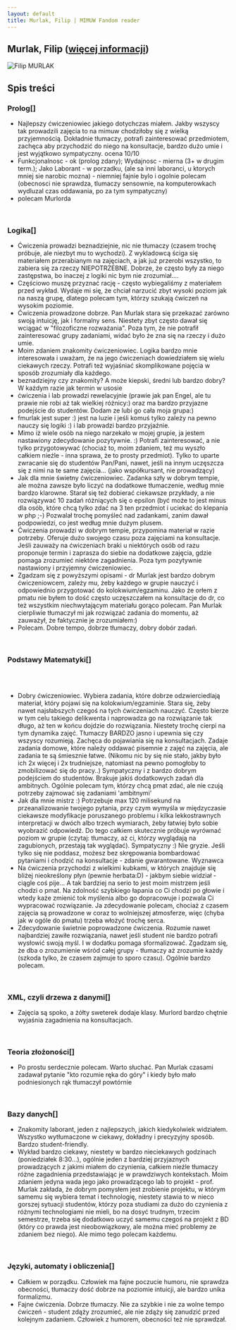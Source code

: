 ```yaml
---
layout: default
title: Murlak, Filip | MIMUW Fandom reader
---
```

## Murlak, Filip ([więcej informacji](https://www.mimuw.edu.pl/~fmurlak/))
![Filip MURLAK](https://www.mimuw.edu.pl/~fmurlak/foto.jpg)
<div class="mw-parser-output"><div aria-labelledby="mw-toc-heading" class="toc" id="toc" role="navigation"><input class="toctogglecheckbox" id="toctogglecheckbox" role="button" style="display:none" type="checkbox"/><div class="toctitle" dir="ltr" lang="pl"><h2 id="mw-toc-heading">Spis treści</h2><span class="toctogglespan"><label class="toctogglelabel" for="toctogglecheckbox"></label></span></div>
<ul>
<li class="toclevel-1 tocsection-1"></li>
<li class="toclevel-1 tocsection-2"></li>
<li class="toclevel-1 tocsection-3"></li>
<li class="toclevel-1 tocsection-4"></li>
<li class="toclevel-1 tocsection-5"></li>
<li class="toclevel-1 tocsection-6"></li>
<li class="toclevel-1 tocsection-7"></li>
</ul>
</div>
<h3><span class="mw-headline" id="Prolog">Prolog</span><span class="mw-editsection"><span class="mw-editsection-bracket">[</span><span class="mw-editsection-bracket">]</span></span></h3>
<ul><li>Najlepszy ćwiczeniowiec jakiego dotychczas miałem. Jakby wszyscy tak prowadzili zajęcia to na mimuw chodziłoby się z wielką przyjemnością. Dokładnie tłumaczy, potrafi zainteresować przedmiotem, zachęca aby przychodzić do niego na konsultacje, bardzo dużo umie i jest wyjątkowo sympatyczny. ocena 10/10</li>
<li>Funkcjonalnosc - ok (prolog zdany); Wydajnosc - mierna (3+ w drugim term.); Jako Laborant - w porzadku, (ale sa inni laboranci, u ktorych mniej sie narobic mozna) - niemniej fajnie bylo i ogolnie polecam (obecnosci nie sprawdza, tlumaczy sensownie, na komputerowkach wydluzal czas oddawania, po za tym sympatyczny)</li>
<li>polecam Murlorda</li></ul>
<p><br/>
</p>
<h3><span class="mw-headline" id="Logika">Logika</span><span class="mw-editsection"><span class="mw-editsection-bracket">[</span><span class="mw-editsection-bracket">]</span></span></h3>
<ul><li>Ćwiczenia prowadzi beznadziejnie, nic nie tłumaczy (czasem trochę próbuje, ale niezbyt mu to wychodzi). Z wykladowcą ściga się materiałem przerabianym na zajęciach, a jak już przerobi wszystko, to zabiera się za rzeczy NIEPOTRZEBNE. Dobrze, że często były za niego zastępstwa, bo inaczej z logiki nic bym nie zrozumiał....</li>
<li>Częściowo muszę przyznać rację - często wybiegaliśmy z materiałem przed wykład. Wydaje mi się, że chciał narzucić zbyt wysoki poziom jak na naszą grupę, dlatego polecam tym, którzy szukają ćwiczeń na wysokim poziomie.</li>
<li>Ćwiczenia prowadzone dobrze. Pan Murlak stara się przekazać zarówno swoją intuicję, jak i formalny sens. Niestety zbyt często dawał się wciągać w "filozoficzne rozważania". Poza tym, że nie potrafił zainteresować grupy zadaniami, widać było że zna się na rzeczy i dużo umie.</li>
<li>Moim zdaniem znakomity ćwiczeniowiec. Logika bardzo mnie interesowała i uważam, że na jego ćwiczeniach dowiedziałem się wielu ciekawych rzeczy. Potrafi też wyjaśniać skomplikowane pojęcia w sposób zrozumiały dla każdego.</li>
<li>beznadziejny czy znakomity? A może kiepski, średni lub bardzo dobry? W każdym razie jak termin w usosie</li>
<li>ćwiczenia i lab prowadzi rewelacyjnie (prawie jak pan Engel, ale tu prawie nie robi aż tak wielkiej różnicy:) oraz ma bardzo przyjazne podejście do studentów. Dodam ze lubi go cała moja grupa:)</li>
<li>fmurlak jest super :) jest na luzie i jeśli komuś tylko zależy na pewno nauczy się logiki :) i lab prowadzi bardzo przyjaźnie.</li>
<li>Mimo iż wiele osób na niego narzekało w mojej grupie, ja jestem nastawiony zdecydowanie pozytywnie. :) Potrafi zainteresować, a nie tylko przygotowywać (chociaż to, moim zdaniem, też mu wyszło całkiem nieźle - inna sprawa, że to prosty przedmiot). Tylko to uparte zwracanie się do studentów Pan/Pani, nawet, jeśli na innym uczęszcza się z nimi na te same zajęcia... (jako współkursant, nie prowadzący)</li>
<li>Jak dla mnie świetny ćwiczeniowiec. Zadanka szły w dobrym tempie, ale można zawsze było liczyć na dodatkowe tłumaczenie, według mnie bardzo klarowne. Starał się też dobierać ciekawsze przykłady, a nie rozwiązywać 10 zadań różniących się o epsilon (być może to jest minus dla osób, które chcą tylko zdać na 3 ten przedmiot i uciekać do klepania w php ;-) Pozwalał trochę pomyśleć nad zadankami, zanim dawał podpowiedzi, co jest według mnie dużym plusem.</li>
<li>Ćwiczenia prowadzi w dobrym tempie, przypomina materiał w razie potrzeby. Oferuje dużo swojego czasu poza zajęciami na konsultacje. Jeśli zauważy na ćwiczeniach braki u niektórych osób od razu proponuje termin i zaprasza do siebie na dodatkowe zajęcia, gdzie pomaga zrozumieć niektóre zagadnienia. Poza tym pozytywnie nastawiony i przyjemny ćwiczeniowiec.</li>
<li>Zgadzam się z powyższymi opisami - dr Murlak jest bardzo dobrym ćwiczeniowcem, zależy mu, żeby każdego w grupie nauczyć i odpowiednio przygotować do kolokwium/egzaminu. Jako że orłem z pmatu nie byłem to dość często uczęszczałem na konsultacje do dr, co też wszystkim niechwytającym materiału gorąco polecam. Pan Murlak cierpliwie tłumaczył mi jak rozwiązać zadania do momentu, aż zauważył, że faktycznie je zrozumiałem:)</li>
<li>Polecam. Dobre tempo, dobrze tłumaczy, dobry dobór zadań.</li></ul>
<p><br/>
</p>
<h3><span class="mw-headline" id="Podstawy_Matematyki">Podstawy Matematyki</span><span class="mw-editsection"><span class="mw-editsection-bracket">[</span><span class="mw-editsection-bracket">]</span></span></h3>
<pre><br/>
</pre>
<ul><li>Dobry ćwiczeniowiec. Wybiera zadania, które dobrze odzwierciedlają materiał, który pojawi się na kolokwium/egzaminie. Stara się, żeby nawet najsłabszych czegoś na tych ćwiczeniach nauczyć. Często bierze w tym celu takiego delikwenta i naprowadza go na rozwiązanie tak długo, aż ten w końcu dojdzie do rozwiązania. Niestety trochę cierpi na tym dynamika zajęć. Tłumaczy BARDZO jasno i upewnia się czy wszyscy rozumieją. Zachęca do pojawiania się na konsultacjach. Zadaje zadania domowe, które należy oddawać pisemnie z zajęć na zajęcia, ale zadania te są śmiesznie łatwe. (Nikomu nic by się nie stało, jakby było ich 2x więcej i 2x trudniejsze, natomiast na pewno pomogłoby to zmobilizować się do pracy..) Sympatyczny i z bardzo dobrym podejściem do studentów. Brakuje jakiś dodatkowych zadań dla ambitnych. Ogólnie polecam tym, którzy chcą pmat zdać, ale nie czują potrzeby zajmować się zadaniami 'ambitnymi'</li>
<li>Jak dla mnie mistrz :) Potrzebuje max 120 milisekund na przeanalizowanie twojego pytania, przy czym wymyśla w międzyczasie ciekawsze modyfikacje poruszanego problemu i kilka lekkostrawnych interpretacji w dwóch albo trzech wymiarach, żeby łatwiej było sobie wyobrazić odpowiedź. Do tego całkiem skutecznie próbuje wyrównać poziom w grupie (czytaj: tłumaczy, aż ci, którzy wyglądają na zagubionych, przestają tak wyglądać). Sympatyczny :) Nie gryzie. Jeśli tylko się nie poddasz, możesz bez skrępowania bombardować pytaniami i chodzić na konsultacje - zdanie gwarantowane. Wyznawca </li>
<li>Na ćwiczenia przychodzi z wielkimi kubkami, w których znajduje się bliżej nieokreślony płyn (pewnie herbata:D) - jakbym siebie widział - ciągle coś pije... A tak bardziej na serio to jest moim mistrzem jeśli chodzi o pmat. Na zdolność szybkiego łapania co Ci chodzi po głowie i wtedy każe zmienić tok myślenia albo go dopracowuje i pozwala Ci wypracować rozwiązanie. Ja zdecydowanie polecam, chociaż z czasem zajęcia są prowadzone w coraz to wolniejszej atmosferze, więc (chyba jak w ogóle do pmatu) trzeba włożyć trochę serca.</li>
<li>Zdecydowanie świetnie poprowadzone ćwiczenia. Rozumie nawet najbardziej zawiłe rozwiązania, nawet jeśli student nie bardzo potrafi wysłowić swoją myśl. I w dodatku pomaga sformalizować. Zgadzam się, że dba o zrozumienie wśród całej grupy - tłumaczy aż zrozumie każdy (szkoda tylko, że czasem zajmuje to sporo czasu). Ogólnie bardzo polecam.</li></ul>
<p><br/>
</p>
<h3><span id="XML.2C_czyli_drzewa_z_danymi"></span><span class="mw-headline" id="XML,_czyli_drzewa_z_danymi">XML, czyli drzewa z danymi</span><span class="mw-editsection"><span class="mw-editsection-bracket">[</span><span class="mw-editsection-bracket">]</span></span></h3>
<ul><li>Zajęcia są spoko, a żółty sweterek dodaje klasy. Murlord bardzo chętnie wyjaśnia zagadnienia na konsultacjach.</li></ul>
<p><br/>
</p>
<h3><span id="Teoria_z.C5.82o.C5.BCono.C5.9Bci"></span><span class="mw-headline" id="Teoria_złożoności">Teoria złożoności</span><span class="mw-editsection"><span class="mw-editsection-bracket">[</span><span class="mw-editsection-bracket">]</span></span></h3>
<ul><li>Po prostu serdecznie polecam. Warto słuchać. Pan Murlak czasami zadawał pytanie "kto rozumie ręka do góry" i kiedy było mało podniesionych rąk tłumaczył powtórnie</li></ul>
<p><br/>
</p>
<h3><span class="mw-headline" id="Bazy_danych"><strong>Bazy danych</strong></span><span class="mw-editsection"><span class="mw-editsection-bracket">[</span><span class="mw-editsection-bracket">]</span></span></h3>
<ul><li>Znakomity laborant, jeden z najlepszych, jakich kiedykolwiek widziałem. Wszystko wytłumaczone w ciekawy, dokładny i precyzyjny sposób. Bardzo student-friendly.</li>
<li>Wykład bardzo ciekawy, niestety w bardzo nieciekawych godzinach (poniedziałek 8:30...), ogólnie jeden z bardziej przyjaznych prowadzących z jakimi miałem do czynienia, całkiem nieźle tłumaczy różne zagadnienia przedstawiając je w prawdziwych kontekstach. Moim zdaniem jedyna wada jego jako prowadzącego lab to projekt - prof. Murlak zakłada, że dobrym pomysłem jest zrobienie projektu, w którym samemu się wybiera temat i technologię, niestety stawia to w nieco gorszej sytuacji studentów, którzy poza studiami za dużo do czynienia z różnymi technologiami nie mieli, bo na dosyć trudnym, trzecim semestrze, trzeba się dodatkowo uczyć samemu czegoś na projekt z BD (który co prawda jest nieobowiązkowy, ale można mieć problemy ze zdaniem bez niego). Ale mimo tego polecam każdemu.</li></ul>
<p><br/>
</p>
<h3><span id="J.C4.99zyki.2C_automaty_i_obliczenia"></span><span class="mw-headline" id="Języki,_automaty_i_obliczenia"><strong>Języki, automaty i obliczenia</strong></span><span class="mw-editsection"><span class="mw-editsection-bracket">[</span><span class="mw-editsection-bracket">]</span></span></h3>
<ul><li>Całkiem w porządku. Człowiek ma fajne poczucie humoru, nie sprawdza obecności, tłumaczy dość dobrze na poziomie intuicji, ale bardzo unika formalizmu.</li>
<li>Fajne ćwiczenia. Dobrze tłumaczy. Nie za szybkie i nie za wolne tempo ćwiczeń - student zdąży zrozumieć, ale nie zdąży się zanudzić przed kolejnym zadaniem. Człowiek z humorem, obecności też nie sprawdzał.</li></ul>
<!-- 
NewPP limit report
Cached time: 20240306184651
Cache expiry: 1209600
Reduced expiry: false
Complications: [show‐toc]
CPU time usage: 0.007 seconds
Real time usage: 0.011 seconds
Preprocessor visited node count: 21/1000000
Post‐expand include size: 0/2097152 bytes
Template argument size: 0/2097152 bytes
Highest expansion depth: 2/100
Expensive parser function count: 0/100
Unstrip recursion depth: 0/20
Unstrip post‐expand size: 0/5000000 bytes
-->
<!--
Transclusion expansion time report (%,ms,calls,template)
100.00%    0.000      1 -total
-->
<!-- Saved in parser cache with key prod_plmimuw:pcache:idhash:369-0!canonical!FandomDesktop!LegacyGalleries and timestamp 20240306184651 and revision id 576.
 -->
</div>